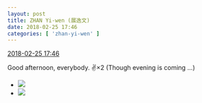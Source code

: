 ```yaml
---
layout: post
title: ZHAN Yi-wen (展逸文)
date: 2018-02-25 17:46
categories: [ 'zhan-yi-wen' ]
---
```


<div class="weibo-info">
  <a href="https://weibo.com/6108090526/G4LKFuZwY">2018-02-25 17:46</a>
</div>

Good afternoon, everybody. :v:×2 (Though evening is coming …)

<!-- more -->

<ul class="weibo-pic-list-1">
  <li class="weibo-pic">
    <a href="https://wx2.sinaimg.cn/mw690/006FmVn8gy1fosu4nza74j30qo0qo41x.jpg"><img src="https://wx2.sinaimg.cn/thumb150/006FmVn8gy1fosu4nza74j30qo0qo41x.jpg"/></a>
  </li>
  <li class="weibo-pic">
    <a href="https://wx2.sinaimg.cn/mw690/006FmVn8gy1fosu4onyefj30qo0qoq6k.jpg"><img src="https://wx2.sinaimg.cn/thumb150/006FmVn8gy1fosu4onyefj30qo0qoq6k.jpg"/></a>
  </li>
</ul>
